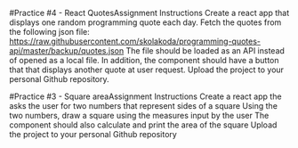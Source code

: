 
#Practice #4 - React QuotesAssignment
Instructions
Create a react app that displays one random programming quote each day.
Fetch the quotes from the following json file: https://raw.githubusercontent.com/skolakoda/programming-quotes-api/master/backup/quotes.json
The file should be loaded as an API instead of opened as a local file.
In addition, the component should have a button that that displays another quote at user request.
Upload the project to your personal Github repository.

#Practice #3 - Square areaAssignment
Instructions
Create a react app the asks the user for two numbers that represent sides of a square
Using the two numbers, draw a square using the measures input by the user
The component should also calculate and print the area of the square
Upload the project to your personal Github repository
